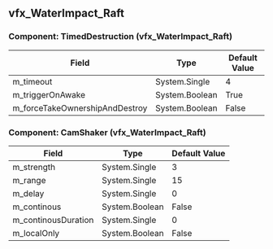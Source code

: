 ## vfx_WaterImpact_Raft

### Component: TimedDestruction (vfx_WaterImpact_Raft)

|Field|Type|Default Value|
|-----|----|-------------|
|m_timeout|System.Single|4|
|m_triggerOnAwake|System.Boolean|True|
|m_forceTakeOwnershipAndDestroy|System.Boolean|False|

### Component: CamShaker (vfx_WaterImpact_Raft)

|Field|Type|Default Value|
|-----|----|-------------|
|m_strength|System.Single|3|
|m_range|System.Single|15|
|m_delay|System.Single|0|
|m_continous|System.Boolean|False|
|m_continousDuration|System.Single|0|
|m_localOnly|System.Boolean|False|


